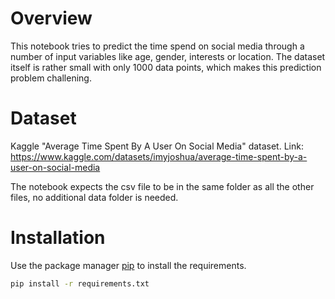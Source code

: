 # Overview

This notebook tries to predict the time spend on social media through a number of input variables like age, gender, interests or location.
The dataset itself is rather small with only 1000 data points, which makes this prediction problem challening.

# Dataset

Kaggle "Average Time Spent By A User On Social Media" dataset.
Link: https://www.kaggle.com/datasets/imyjoshua/average-time-spent-by-a-user-on-social-media

The notebook expects the csv file to be in the same folder as all the other files, no additional data folder is needed.

# Installation

Use the package manager [pip](https://pip.pypa.io/en/stable/) to install the requirements.

```bash
pip install -r requirements.txt
```
